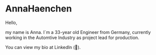 # AnnaHaenchen

Hello,

my name is Anna. 
I´m a 33-year old Engineer from Germany, currently working in the Automtive Industry as project lead for production.



You can view my bio at LinkedIn (🌟).

